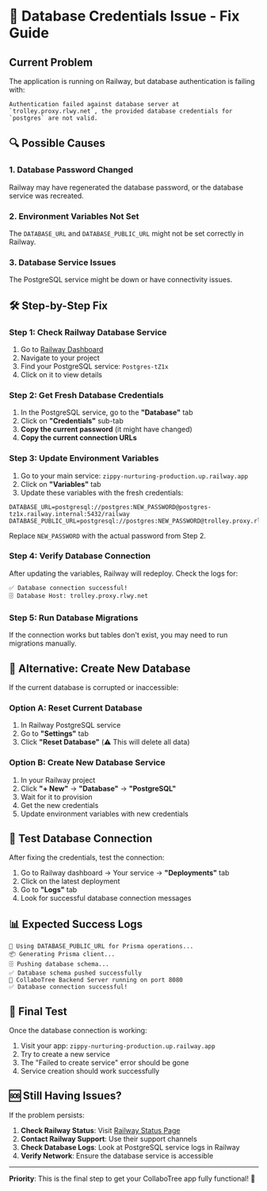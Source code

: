 # 🚨 Database Credentials Issue - Fix Guide

## Current Problem
The application is running on Railway, but database authentication is failing with:
```
Authentication failed against database server at `trolley.proxy.rlwy.net`, the provided database credentials for `postgres` are not valid.
```

## 🔍 Possible Causes

### 1. Database Password Changed
Railway may have regenerated the database password, or the database service was recreated.

### 2. Environment Variables Not Set
The `DATABASE_URL` and `DATABASE_PUBLIC_URL` might not be set correctly in Railway.

### 3. Database Service Issues
The PostgreSQL service might be down or have connectivity issues.

## 🛠️ Step-by-Step Fix

### Step 1: Check Railway Database Service
1. Go to [Railway Dashboard](https://railway.app/dashboard)
2. Navigate to your project
3. Find your PostgreSQL service: `Postgres-tZ1x`
4. Click on it to view details

### Step 2: Get Fresh Database Credentials
1. In the PostgreSQL service, go to the **"Database"** tab
2. Click on **"Credentials"** sub-tab
3. **Copy the current password** (it might have changed)
4. **Copy the current connection URLs**

### Step 3: Update Environment Variables
1. Go to your main service: `zippy-nurturing-production.up.railway.app`
2. Click on **"Variables"** tab
3. Update these variables with the fresh credentials:

```
DATABASE_URL=postgresql://postgres:NEW_PASSWORD@postgres-tz1x.railway.internal:5432/railway
DATABASE_PUBLIC_URL=postgresql://postgres:NEW_PASSWORD@trolley.proxy.rlwy.net:50892/railway
```

Replace `NEW_PASSWORD` with the actual password from Step 2.

### Step 4: Verify Database Connection
After updating the variables, Railway will redeploy. Check the logs for:
```
✅ Database connection successful!
🗄️ Database Host: trolley.proxy.rlwy.net
```

### Step 5: Run Database Migrations
If the connection works but tables don't exist, you may need to run migrations manually.

## 🔧 Alternative: Create New Database

If the current database is corrupted or inaccessible:

### Option A: Reset Current Database
1. In Railway PostgreSQL service
2. Go to **"Settings"** tab
3. Click **"Reset Database"** (⚠️ This will delete all data)

### Option B: Create New Database Service
1. In your Railway project
2. Click **"+ New"** → **"Database"** → **"PostgreSQL"**
3. Wait for it to provision
4. Get the new credentials
5. Update environment variables with new credentials

## 🧪 Test Database Connection

After fixing the credentials, test the connection:

1. Go to Railway dashboard → Your service → **"Deployments"** tab
2. Click on the latest deployment
3. Go to **"Logs"** tab
4. Look for successful database connection messages

## 📊 Expected Success Logs

```
🔄 Using DATABASE_PUBLIC_URL for Prisma operations...
📦 Generating Prisma client...
🗄️ Pushing database schema...
✅ Database schema pushed successfully
🚀 CollaboTree Backend Server running on port 8080
✅ Database connection successful!
```

## 🎯 Final Test

Once the database connection is working:
1. Visit your app: `zippy-nurturing-production.up.railway.app`
2. Try to create a new service
3. The "Failed to create service" error should be gone
4. Service creation should work successfully

## 🆘 Still Having Issues?

If the problem persists:
1. **Check Railway Status**: Visit [Railway Status Page](https://status.railway.app/)
2. **Contact Railway Support**: Use their support channels
3. **Check Database Logs**: Look at PostgreSQL service logs in Railway
4. **Verify Network**: Ensure the database service is accessible

---
**Priority**: This is the final step to get your CollaboTree app fully functional! 🚀









